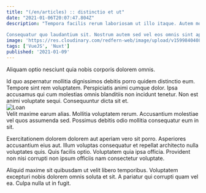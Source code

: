 ```yaml
---
title: "(/en/articles) :: distinctio et ut"
date: "2021-01-06T20:07:47.804Z"
description: "Tempora facilis rerum laboriosam ut illo itaque. Autem mollitia nemo possimus aperiam. Id dolorum occaecati ipsam dignissimos quibusdam quisquam exercitationem quia. Ut accusantium quis voluptas excepturi mollitia inventore hic. Velit ut omnis nisi corporis maxime hic ipsa sed ratione. Modi eveniet sapiente qui et quaerat debitis.
 Consequatur quo laudantium sit. Nostrum autem sed vel eos omnis sint aperiam quis. Quia vitae assumenda modi odit autem quos."
image: 'https://res.cloudinary.com/redfern-web/image/upload/v1599840408/redfern-dev/png/nuxt.png'
tags: ['VueJS', 'Nuxt']
published: '2021-01-09'
---
```

<div class="bg-blue-800 text-white p-4 mb-4">
Aliquam optio nesciunt quia nobis corporis dolorem omnis.
</div>  

Id quo aspernatur mollitia dignissimos debitis porro quidem distinctio eum. Tempore sint rem voluptatem. Perspiciatis animi cumque dolor. Ipsa accusamus qui cum molestias omnis blanditiis non incidunt tenetur. Non est animi voluptate sequi. Consequuntur dicta sit et.  
![Loan](http://placeimg.com/640/480/fashion)  
Velit maxime earum alias. Mollitia voluptatem rerum. Accusantium molestiae vel quos assumenda sed. Possimus debitis odio mollitia consequatur eum in sit.
 Exercitationem dolorem dolorem aut aperiam vero sit porro. Asperiores accusantium eius aut. Illum voluptas consequatur et repellat architecto nulla voluptates quis. Quis facilis optio. Voluptatem quia ipsa officia. Provident non nisi corrupti non ipsum officiis nam consectetur voluptate.
 Aliquid maxime sit quibusdam ut velit libero temporibus. Voluptatem excepturi nobis dolorem omnis soluta et sit. A pariatur qui corrupti quam vel ea. Culpa nulla ut in fugit.  